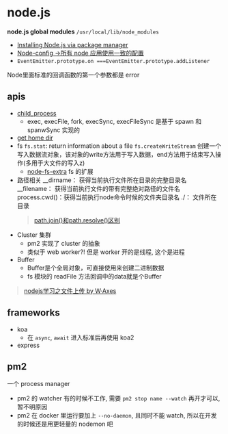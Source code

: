 # node.js

**node.js global modules** `/usr/local/lib/node_modules`

* [Installing Node.js via package manager](https://nodejs.org/en/download/package-manager/)
* [Node-config ->所有 node 应用使用一致的配置](https://github.com/lorenwest/node-config)
* `EventEmitter.prototype.on ===EventEmitter.prototype.addListener`

Node里面标准的回调函数的第一个参数都是 error

## apis

* [child_process](https://nodejs.org/api/child_process.html)
  * exec, execFile, fork, execSync, execFileSync 是基于 spawn 和 spanwSync 实现的
* [get home dir](https://nodejs.org/api/os.html#os_os_homedir)
* fs
  `fs.stat`: return information about a file
  `fs.createWriteStream` 创建一个写入数据流对象，该对象的write方法用于写入数据，end方法用于结束写入操作(多用于大文件的写入z)
  * [node-fs-extra](https://github.com/jprichardson/node-fs-extra) fs 的扩展
* 路径相关
  __dirname：    获得当前执行文件所在目录的完整目录名
  __filename：   获得当前执行文件的带有完整绝对路径的文件名
  process.cwd()：获得当前执行node命令时候的文件夹目录名
  ./：           文件所在目录
  > [path.join()和path.resolve()区别](https://zhuanlan.zhihu.com/p/27798478)
* Cluster 集群
  * pm2 实现了 cluster 的抽象
  * 类似于 web worker?! 但是 worker 开的是线程, 这个是进程
* Buffer
  * Buffer是个全局对象，可直接使用来创建二进制数据
  * fs 模块的 readFile 方法回调中的data就是个Buffer

> [nodejs学习之文件上传 by W·Axes](https://www.cnblogs.com/axes/p/4308430.html)

## frameworks

* koa
  * 在 `async`, `await` 进入标准后再使用 koa2
* express

## pm2

一个 process manager

* pm2 的 watcher 有的时候不工作, 需要 `pm2 stop name --watch` 再开才可以, 暂不明原因
* pm2 在 docker 里运行要加上 `--no-daemon`, 且同时不能 watch, 所以在开发的时候还是用更轻量的 nodemon 吧